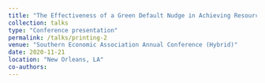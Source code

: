 ```yaml
---
title: "The Effectiveness of a Green Default Nudge in Achieving Resource Conservation"
collection: talks
type: "Conference presentation"
permalink: /talks/printing-2
venue: "Southern Economic Association Annual Conference (Hybrid)"
date: 2020-11-21
location: "New Orleans, LA"
co-authors: 
---
```


<!-- Google tag (gtag.js) -->
<script async src="https://www.googletagmanager.com/gtag/js?id=G-Q95WSVMDNZ"></script>
<script>
  window.dataLayer = window.dataLayer || [];
  function gtag(){dataLayer.push(arguments);}
  gtag('js', new Date());

  gtag('config', 'G-Q95WSVMDNZ');
</script>